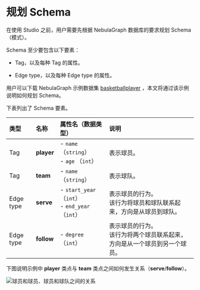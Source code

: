 # 规划 Schema

在使用 Studio 之前，用户需要先根据 NebulaGraph 数据库的要求规划 Schema（模式）。

 Schema 至少要包含以下要素：

* Tag，以及每种 Tag 的属性。

* Edge type，以及每种 Edge type 的属性。

用户可以下载 NebulaGraph 示例数据集 [basketballplayer](https://docs-cdn.nebula-graph.com.cn/dataset/dataset.zip "点击下载") ，本文将通过该示例说明如何规划 Schema。

下表列出了 Schema 要素。

| 类型 | 名称 | 属性名（数据类型） | 说明 |
| :--- | :--- | :---| :--- |
| Tag |  **player**  | - `name` （`string`） <br>- `age` （`int`）  | 表示球员。  |
| Tag |   **team** | - `name` （`string`） |  表示球队。 |
| Edge type |  **serve**  | - `start_year` （`int`） <br> - `end_year` （`int`） | 表示球员的行为。<br>该行为将球员和球队联系起来，方向是从球员到球队。  |
| Edge type |  **follow**  | - `degree`（`int`）  | 表示球员的行为。<br>该行为将两个球员联系起来，方向是从一个球员到另一个球员。  |

下图说明示例中 **player** 类点与 **team** 类点之间如何发生关系（**serve**/**follow**）。

![球员和球员、球员和球队之间的关系](https://docs-cdn.nebula-graph.com.cn/figures/st-ug-013-cn.png)